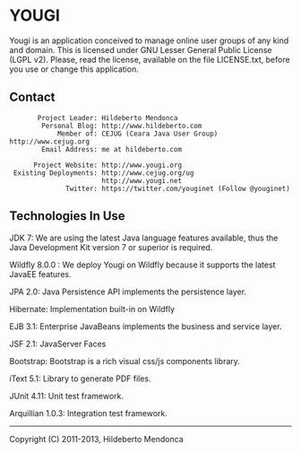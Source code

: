 YOUGI
=====

Yougi is an application conceived to manage online user groups of any kind and domain. This is licensed under GNU Lesser General Public License (LGPL v2). Please, read the license, available on the file LICENSE.txt, before you use or change this application.

Contact
-------

           Project Leader: Hildeberto Mendonca
            Personal Blog: http://www.hildeberto.com
                Member of: CEJUG (Ceara Java User Group) http://www.cejug.org
            Email Address: me at hildeberto.com
   
          Project Website: http://www.yougi.org
     Existing Deployments: http://www.cejug.org/ug
                           http://www.yougi.net
                  Twitter: https://twitter.com/youginet (Follow @youginet)

Technologies In Use
-------------------

JDK 7: We are using the latest Java language features available, thus the Java Development Kit version 7 or superior is required.

Wildfly 8.0.0 : We deploy Yougi on Wildfly because it supports the latest JavaEE features.

JPA 2.0: Java Persistence API implements the persistence layer.

Hibernate: Implementation built-in on Wildfly

EJB 3.1: Enterprise JavaBeans implements the business and service layer.

JSF 2.1: JavaServer Faces

Bootstrap: Bootstrap is a rich visual css/js components library.

iText 5.1: Library to generate PDF files.

JUnit 4.11: Unit test framework.

Arquillian 1.0.3: Integration test framework.

--------------------------------------------
Copyright (C) 2011-2013, Hildeberto Mendonca
